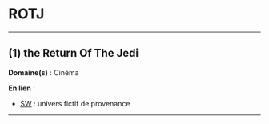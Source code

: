 # ROTJ

--------------------

## (1) the Return Of The Jedi

**Domaine(s)** : Cinéma

**En lien** :

+ [SW](../S/sw.md) : univers fictif de provenance

--------------------